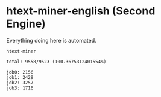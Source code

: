 # htext-miner-english (Second Engine)

Everything doing here is automated.

```
htext-miner

total: 9558/9523 (100.3675312401554%)

job0: 2156
job1: 2429
job2: 3257
job3: 1716
```